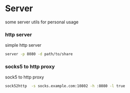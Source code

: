 # Server

some server utils for personal usage


### http server

simple http server

```bash
server -p 8080 -d path/to/share
```


### socks5 to http proxy

sock5 to http proxy

```bash
sock52http  -s socks.example.com:10802 -h :8080 -l true
```

